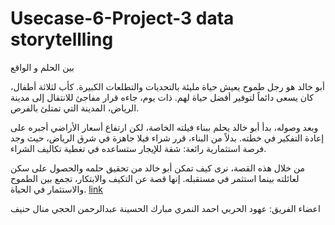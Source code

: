 # Usecase-6-Project-3 data storytellling
بين الحلم و الواقع

أبو خالد هو رجل طموح يعيش حياة مليئة بالتحديات والتطلعات الكبيرة. كأب لثلاثة أطفال، كان يسعى دائماً لتوفير أفضل حياة لهم. ذات يوم، جاءه قرار مفاجئ للانتقال إلى مدينة الرياض، المدينة التي تمتلئ بالفرص.

وبعد وصوله، بدأ أبو خالد يحلم ببناء فيلته الخاصة، لكن ارتفاع أسعار الأراضي أجبره على إعادة التفكير في خطته. بدلاً من البناء، قرر شراء فيلا جاهزة في شرق الرياض، حيث وجد فرصة استثمارية رائعة: شقة للإيجار ستساعده في تغطية تكاليف الشراء.

من خلال هذه القصة، نرى كيف تمكن أبو خالد من تحقيق حلمه والحصول على سكن لعائلته بينما استثمر في مستقبله. إنها قصة عن التكيف والابتكار، تجمع بين الطموح والاستثمار في الحياة.
[link](https://usecase6-dhk4gnbymi2tpyidnkzmxe.streamlit.app/)


اعضاء الفريق:
عهود الحربي 
احمد النمري
مبارك الحسينة
عبدالرحمن الحجي
منال حنيف

